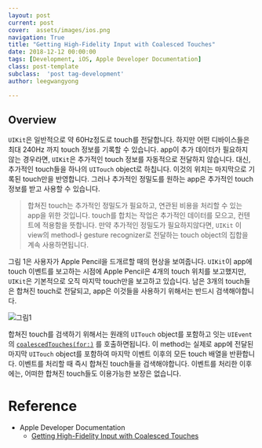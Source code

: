 ```yaml
---
layout: post
current: post
cover:  assets/images/ios.png
navigation: True
title: "Getting High-Fidelity Input with Coalesced Touches"
date: 2018-12-12 00:00:00
tags: [Development, iOS, Apple Developer Documentation]
class: post-template
subclass:  'post tag-development'
author: leegwangyong

---
```


## Overview

`UIKit`은 일반적으로 약 60Hz정도로  touch를 전달합니다. 하지만 어떤 디바이스들은 최대 240Hz 까지 touch 정보를 기록할 수 있습니다. app이 추가 데이터가 필요하지 않는 경우라면,  `UIKit`은 추가적인 touch 정보를 자동적으로 전달하지 않습니다. 대신, 추가적인 touch들을 하나의 `UITouch` object로 하칩니다.  이것의 위치는 마지막으로 기록된 touch만을 반영합니다. 그러나 추가적인 정밀도를 원하는 app은 추가적인 touch 정보를 받고 사용할 수 있습니다.
> 합쳐진 touch는 추가적인 정밀도가 필요하고, 연관된 비용을 처리할 수 있는 app을 위한 것입니다. touch를 합치는 작업은 추가적인 데이터를 모으고, 컨텐트에 적용함을 뜻합니다. 만약 추가적인 정밀도가 필요하지않다면, `UIKit` 이 view의 method나 gesture recognizer로 전달하는 touch object의 집합을 계속 사용하면됩니다.

그림 1은 사용자가 Apple Pencil을 드개르할 때의 현상을 보여줍니다. `UIKit`이 app에 touch 이벤트를 보고하는 시점에 Apple Pencil은 4개의 touch 위치를 보고했지만, `UIKit`은 기본적으로 오직 마지막 touch만을 보고하고 있습니다. 남은 3개의 touch들은 합쳐진 touch로 전달되고, app은 이것들을 사용하기 위해서는 반드시 검색해야합니다.

![그림1](https://docs-assets.developer.apple.com/published/7c21d852b9/25b4cf04-2752-41a9-b1c8-fa27ac76d0de.png)

합쳐진 touch를 검색하기 위해서는 원래의 `UITouch` object를 포함하고 잇는 `UIEvent` 의 [`coalescedTouches(for:)`](https://developer.apple.com/documentation/uikit/uievent/1613808-coalescedtouches) 를 호출하면됩니다. 이 method는 실제로 app에 전달된 마지막 `UITouch` object를 포함하여  마지막 이벤트 이후의 모든 touch 배열을 반환합니다. 이벤트를 처리할 때 즉시 합쳐진 touch들을 검색해야합니다. 이벤트를 처리한 이후에는, 어떠한 합쳐진 touch들도 이용가능한 보장은 없습니다.

# Reference

- Apple Developer Documentation
	- [Getting High-Fidelity Input with Coalesced Touches](https://developer.apple.com/documentation/uikit/touches_presses_and_gestures/handling_touches_in_your_view/getting_high-fidelity_input_with_coalesced_touches)
